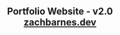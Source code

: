 <h2 align="center">
  Portfolio Website - v2.0<br/>
  <a href="https://zachbarnes.dev/" target="_blank">zachbarnes.dev</a>
</h2>

